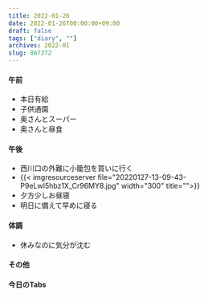 ```yaml
---
title: 2022-01-26
date: 2022-01-26T00:00:00+09:00
draft: false
tags: ["diary", ""]
archives: 2022-01
slug: 867372
---
```

#### 午前
- 本日有給
- 子供通園
- 奥さんとスーパー
- 奥さんと昼食
#### 午後
- 西川口の外難に小籠包を買いに行く
- {{< imgresourceserver file="20220127-13-09-43-P9eLwI5hbz1X_Cr96MY8.jpg" width="300" title="">}}
- 夕方少しお昼寝
- 明日に備えて早めに寝る
#### 体調
- 休みなのに気分が沈む
#### その他
#### 今日のTabs
